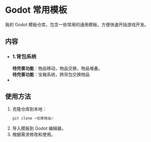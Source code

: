 # Godot 常用模板

我的 Godot 模板仓库，包含一些常用的通用模板，方便快速开始游戏开发。

## 内容

- ### 1.背包系统  
	**待完善功能**：物品移动，物品交换，物品堆叠。  
	**待完善功能**：宝箱系统，跨背包交换物品
- 

## 使用方法

1. 克隆仓库到本地：
	```bash
	git clone <仓库地址>
	```
2. 导入模板到 Godot 编辑器。
3. 根据需求修改和使用。

